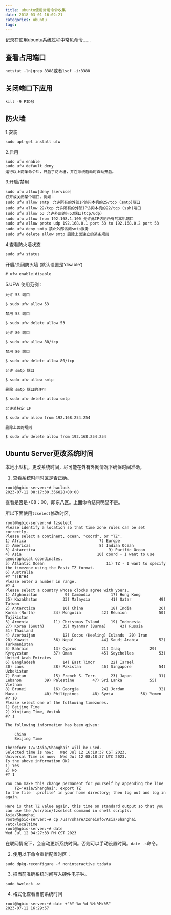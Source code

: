 ```yaml
---
title: ubuntu使用常用命令收集
date: 2018-03-01 16:02:21
categories: ubuntu
tags:
---
```


记录在使用ubuntu系统过程中常见命令……

## 查看占用端口

`netstat -ln|grep 8388`或者`lsof -i:8388`

## 关闭端口下应用

`kill -9 PID号`


## 防火墙

1.安装

`sudo apt-get install ufw` 

2.启用

    sudo ufw enable
    sudo ufw default deny
    运行以上两条命令后，开启了防火墙，并在系统启动时自动开启。

3.开启/禁用

    sudo ufw allow|deny [service]
    打开或关闭某个端口，例如：
    sudo ufw allow smtp　允许所有的外部IP访问本机的25/tcp (smtp)端口
    sudo ufw allow 22/tcp 允许所有的外部IP访问本机的22/tcp (ssh)端口
    sudo ufw allow 53 允许外部访问53端口(tcp/udp)
    sudo ufw allow from 192.168.1.100 允许此IP访问所有的本机端口
    sudo ufw allow proto udp 192.168.0.1 port 53 to 192.168.0.2 port 53
    sudo ufw deny smtp 禁止外部访问smtp服务
    sudo ufw delete allow smtp 删除上面建立的某条规则
    
4.查看防火墙状态

`sudo ufw status`    

开启/关闭防火墙 (默认设置是’disable’)

`# ufw enable|disable`

5.UFW 使用范例：

    允许 53 端口
    
    $ sudo ufw allow 53
    
    禁用 53 端口
    
    $ sudo ufw delete allow 53
    
    允许 80 端口
    
    $ sudo ufw allow 80/tcp
    
    禁用 80 端口
    
    $ sudo ufw delete allow 80/tcp
    
    允许 smtp 端口
    
    $ sudo ufw allow smtp
    
    删除 smtp 端口的许可
    
    $ sudo ufw delete allow smtp
    
    允许某特定 IP
    
    $ sudo ufw allow from 192.168.254.254
    
    删除上面的规则
    
    $ sudo ufw delete allow from 192.168.254.254

## Ubuntu Server更改系统时间

本地小型机，更改系统时间，尽可能在外有外网情况下确保时间准确。

1. 查看系统时间时区是否正确。

```shell
root@hgbio-server:~# hwclock 
2023-07-12 08:17:30.356828+00:00
```

查看是否是+08：00，即东八区。上面命令结果明显不是。

所以下面使用`tzselect`修改时区。

```shell
root@hgbio-server:~# tzselect 
Please identify a location so that time zone rules can be set correctly.
Please select a continent, ocean, "coord", or "TZ".
1) Africa							     7) Europe
2) Americas							     8) Indian Ocean
3) Antarctica							     9) Pacific Ocean
4) Asia								    10) coord - I want to use geographical coordinates.
5) Atlantic Ocean						    11) TZ - I want to specify the timezone using the Posix TZ format.
6) Australia
#? ^[[B^H4
Please enter a number in range.
#? 4
Please select a country whose clocks agree with yours.
1) Afghanistan		      9) Cambodia		  17) Hong Kong		       25) Kazakhstan		    33) Malaysia		 41) Qatar		      49) Taiwan
2) Antarctica		     10) China			  18) India		       26) Korea (North)	    34) Mongolia		 42) Réunion		      50) Tajikistan
3) Armenia		     11) Christmas Island	  19) Indonesia		       27) Korea (South)	    35) Myanmar (Burma)		 43) Russia		      51) Thailand
4) Azerbaijan		     12) Cocos (Keeling) Islands  20) Iran		       28) Kuwait		    36) Nepal			 44) Saudi Arabia	      52) Turkmenistan
5) Bahrain		     13) Cyprus			  21) Iraq		       29) Kyrgyzstan		    37) Oman			 45) Seychelles		      53) United Arab Emirates
6) Bangladesh		     14) East Timor		  22) Israel		       30) Laos			    38) Pakistan		 46) Singapore		      54) Uzbekistan
7) Bhutan		     15) French S. Terr.	  23) Japan		       31) Lebanon		    39) Palestine		 47) Sri Lanka		      55) Vietnam
8) Brunei		     16) Georgia		  24) Jordan		       32) Macau		    40) Philippines		 48) Syria		      56) Yemen
#? 10
Please select one of the following timezones.
1) Beijing Time
2) Xinjiang Time, Vostok
#? 1

The following information has been given:

	China
	Beijing Time

Therefore TZ='Asia/Shanghai' will be used.
Selected time is now:	Wed Jul 12 16:18:37 CST 2023.
Universal Time is now:	Wed Jul 12 08:18:37 UTC 2023.
Is the above information OK?
1) Yes
2) No
#? 1

You can make this change permanent for yourself by appending the line
	TZ='Asia/Shanghai'; export TZ
to the file '.profile' in your home directory; then log out and log in again.

Here is that TZ value again, this time on standard output so that you
can use the /usr/bin/tzselect command in shell scripts:
Asia/Shanghai
root@hgbio-server:~# cp /usr/share/zoneinfo/Asia/Shanghai /etc/localtime 
root@hgbio-server:~# date
Wed Jul 12 04:27:33 PM CST 2023
```

在联网情况下，会自动更新系统时间。否则可以手动设置时间。`date -s`命令。

2. 使用以下命令重新配置时区：

```shell
sudo dpkg-reconfigure -f noninteractive tzdata
```

3. 把当前准确系统时间写入硬件电子钟。

```shell
sudo hwclock -w
```

4. 格式化查看当前系统时间

```shell
root@hgbio-server:~# date +"%Y-%m-%d %H:%M:%S"
2023-07-12 16:29:57
```

